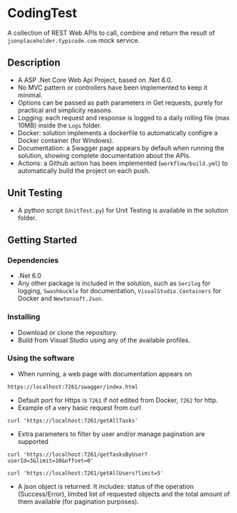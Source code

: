 # CodingTest

A collection of REST Web APIs to call, combine and return the result of `jsonplaceholder.typicode.com` mock service.

## Description

* A ASP .Net Core Web Api Project, based on .Net 6.0.
* No MVC pattern or controllers have been implemented to keep it minimal.
* Options can be passed as path parameters in Get requests, purely for practical and simplicity reasons.
* Logging: each request and response is logged to a daily rolling file (max 10MB) inside the `Logs` folder.
* Docker: solution implements a dockerfile to automatically configre a Docker container (for Windows).
* Documentation: a Swagger page appears by default when running the solution, showing complete documentation about the APIs.
* Actions: a Github action has been implemented (`workflow/build.yml`) to automatically build the project on each push.

## Unit Testing

* A python script (`UnitTest.py`) for Unit Testing is available in the solution folder.

## Getting Started

### Dependencies

* .Net 6.0 
* Any other package is included in the solution, such as `Serilog` for logging, `Swashbuckle` for documentation, `VisualStudio.Containers` for Docker and `Newtonsoft.Json`.

### Installing

* Download or clone the repository.
* Build from Visual Studio using any of the available profiles.

### Using the software

* When running, a web page with documentation appears on 
```
https://localhost:7261/swagger/index.html
```
* Default port for Https is `7261` if not edited from Docker, `7262` for http.
* Example of a very basic request from curl
```
curl 'https://localhost:7261/getAllTasks'
```
* Extra parameters to filter by user and/or manage pagination are supported
```
curl 'https://localhost:7261/getTasksByUser?userId=3&limit=10&offset=0'
```
```
curl 'https://localhost:7261/getAllUsers?limit=5'
```
* A json object is returned. It includes: status of the operation (Success/Error), limited list of requested objects and the total amount of them available (for pagination purposes).


